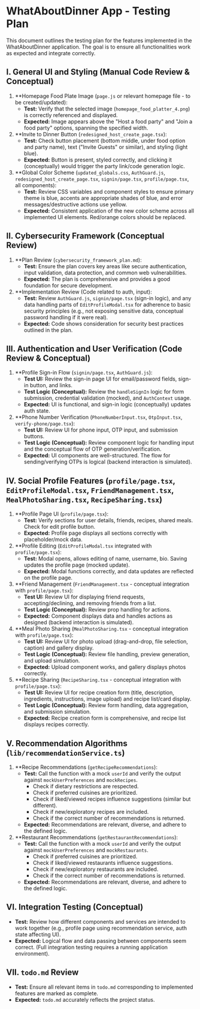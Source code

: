 # WhatAboutDinner App - Testing Plan

This document outlines the testing plan for the features implemented in the WhatAboutDinner application. The goal is to ensure all functionalities work as expected and integrate correctly.

## I. General UI and Styling (Manual Code Review & Conceptual)

1.  **Homepage Food Plate Image (`page.js` or relevant homepage file - to be created/updated):
    *   **Test:** Verify that the selected image (`homepage_food_platter_4.png`) is correctly referenced and displayed.
    *   **Expected:** Image appears above the "Host a food party" and "Join a food party" options, spanning the specified width.
2.  **Invite to Dinner Button (`redesigned_host_create_page.tsx`):
    *   **Test:** Check button placement (bottom middle, under food option and party name), text ("Invite Guests" or similar), and styling (light blue).
    *   **Expected:** Button is present, styled correctly, and clicking it (conceptually) would trigger the party link/code generation logic.
3.  **Global Color Scheme (`updated_globals.css`, `AuthGuard.js`, `redesigned_host_create_page.tsx`, `signin/page.tsx`, `profile/page.tsx`, all components):
    *   **Test:** Review CSS variables and component styles to ensure primary theme is blue, accents are appropriate shades of blue, and error messages/destructive actions use yellow.
    *   **Expected:** Consistent application of the new color scheme across all implemented UI elements. Red/orange colors should be replaced.

## II. Cybersecurity Framework (Conceptual Review)

1.  **Plan Review (`cybersecurity_framework_plan.md`):
    *   **Test:** Ensure the plan covers key areas like secure authentication, input validation, data protection, and common web vulnerabilities.
    *   **Expected:** The plan is comprehensive and provides a good foundation for secure development.
2.  **Implementation Review (Code related to auth, input):
    *   **Test:** Review `AuthGuard.js`, `signin/page.tsx` (sign-in logic), and any data handling parts of `EditProfileModal.tsx` for adherence to basic security principles (e.g., not exposing sensitive data, conceptual password handling if it were real).
    *   **Expected:** Code shows consideration for security best practices outlined in the plan.

## III. Authentication and User Verification (Code Review & Conceptual)

1.  **Profile Sign-in Flow (`signin/page.tsx`, `AuthGuard.js`):
    *   **Test UI:** Review the sign-in page UI for email/password fields, sign-in button, and links.
    *   **Test Logic (Conceptual):** Review the `handleSignIn` logic for form submission, credential validation (mocked), and `AuthContext` usage.
    *   **Expected:** UI is functional, and sign-in logic (conceptually) updates auth state.
2.  **Phone Number Verification (`PhoneNumberInput.tsx`, `OtpInput.tsx`, `verify-phone/page.tsx`):
    *   **Test UI:** Review UI for phone input, OTP input, and submission buttons.
    *   **Test Logic (Conceptual):** Review component logic for handling input and the conceptual flow of OTP generation/verification.
    *   **Expected:** UI components are well-structured. The flow for sending/verifying OTPs is logical (backend interaction is simulated).

## IV. Social Profile Features (`profile/page.tsx`, `EditProfileModal.tsx`, `FriendManagement.tsx`, `MealPhotoSharing.tsx`, `RecipeSharing.tsx`)

1.  **Profile Page UI (`profile/page.tsx`):
    *   **Test:** Verify sections for user details, friends, recipes, shared meals. Check for edit profile button.
    *   **Expected:** Profile page displays all sections correctly with placeholder/mock data.
2.  **Profile Editing (`EditProfileModal.tsx` integrated with `profile/page.tsx`):
    *   **Test:** Modal opens, allows editing of name, username, bio. Saving updates the profile page (mocked update).
    *   **Expected:** Modal functions correctly, and data updates are reflected on the profile page.
3.  **Friend Management (`FriendManagement.tsx` - conceptual integration with `profile/page.tsx`):
    *   **Test UI:** Review UI for displaying friend requests, accepting/declining, and removing friends from a list.
    *   **Test Logic (Conceptual):** Review prop handling for actions.
    *   **Expected:** Component displays data and handles actions as designed (backend interaction is simulated).
4.  **Meal Photo Sharing (`MealPhotoSharing.tsx` - conceptual integration with `profile/page.tsx`):
    *   **Test UI:** Review UI for photo upload (drag-and-drop, file selection, caption) and gallery display.
    *   **Test Logic (Conceptual):** Review file handling, preview generation, and upload simulation.
    *   **Expected:** Upload component works, and gallery displays photos correctly.
5.  **Recipe Sharing (`RecipeSharing.tsx` - conceptual integration with `profile/page.tsx`):
    *   **Test UI:** Review UI for recipe creation form (title, description, ingredients, instructions, image upload) and recipe list/card display.
    *   **Test Logic (Conceptual):** Review form handling, data aggregation, and submission simulation.
    *   **Expected:** Recipe creation form is comprehensive, and recipe list displays recipes correctly.

## V. Recommendation Algorithms (`lib/recommendationService.ts`)

1.  **Recipe Recommendations (`getRecipeRecommendations`):
    *   **Test:** Call the function with a mock `userId` and verify the output against `mockUserPreferences` and `mockRecipes`.
        *   Check if dietary restrictions are respected.
        *   Check if preferred cuisines are prioritized.
        *   Check if liked/viewed recipes influence suggestions (similar but different).
        *   Check if new/exploratory recipes are included.
        *   Check if the correct number of recommendations is returned.
    *   **Expected:** Recommendations are relevant, diverse, and adhere to the defined logic.
2.  **Restaurant Recommendations (`getRestaurantRecommendations`):
    *   **Test:** Call the function with a mock `userId` and verify the output against `mockUserPreferences` and `mockRestaurants`.
        *   Check if preferred cuisines are prioritized.
        *   Check if liked/viewed restaurants influence suggestions.
        *   Check if new/exploratory restaurants are included.
        *   Check if the correct number of recommendations is returned.
    *   **Expected:** Recommendations are relevant, diverse, and adhere to the defined logic.

## VI. Integration Testing (Conceptual)

*   **Test:** Review how different components and services are intended to work together (e.g., profile page using recommendation service, auth state affecting UI).
*   **Expected:** Logical flow and data passing between components seem correct. (Full integration testing requires a running application environment).

## VII. `todo.md` Review

*   **Test:** Ensure all relevant items in `todo.md` corresponding to implemented features are marked as complete.
*   **Expected:** `todo.md` accurately reflects the project status.

